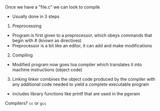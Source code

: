 Once we have a "file.c" we can look to compile
- Usually done in 3 steps

1. Preprocessing
- Program is first given to a preprocessor, which obeys commands that begin with # (known as directives)
- Preprocessor is a bit like an editor, it can add and make modifications

2. Compiling 
- Modified program now goes toa  compiler which translates it into machine instructions (object code)

3. Linking
linker combines the object code produced by the compiler with any additional code needed to yield a complete executable program
- includes library functions like printf that are used in the pgoram

Compilers?
`cc` or `gcc`
